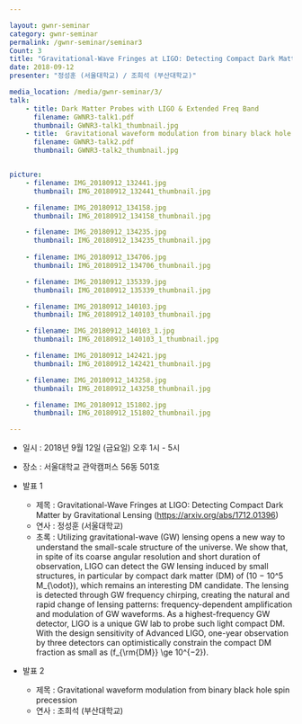 ```yaml
---

layout: gwnr-seminar
category: gwnr-seminar
permalink: /gwnr-seminar/seminar3
Count: 3
title: "Gravitational-Wave Fringes at LIGO: Detecting Compact Dark Matter by Gravitational Lensing (https://arxiv.org/abs/1712.01396) / Gravitational waveform modulation from binary black hole spin precession"
date: 2018-09-12
presenter: "정성훈 (서울대학교) / 조희석 (부산대학교)"

media_location: /media/gwnr-seminar/3/
talk: 
    - title: Dark Matter Probes with LIGO & Extended Freq Band
      filename: GWNR3-talk1.pdf
      thumbnail: GWNR3-talk1_thumbnail.jpg
    - title:  Gravitational waveform modulation from binary black hole spin precession
      filename: GWNR3-talk2.pdf
      thumbnail: GWNR3-talk2_thumbnail.jpg


picture:
    - filename: IMG_20180912_132441.jpg
      thumbnail: IMG_20180912_132441_thumbnail.jpg

    - filename: IMG_20180912_134158.jpg
      thumbnail: IMG_20180912_134158_thumbnail.jpg

    - filename: IMG_20180912_134235.jpg
      thumbnail: IMG_20180912_134235_thumbnail.jpg
      
    - filename: IMG_20180912_134706.jpg
      thumbnail: IMG_20180912_134706_thumbnail.jpg

    - filename: IMG_20180912_135339.jpg
      thumbnail: IMG_20180912_135339_thumbnail.jpg

    - filename: IMG_20180912_140103.jpg
      thumbnail: IMG_20180912_140103_thumbnail.jpg

    - filename: IMG_20180912_140103_1.jpg
      thumbnail: IMG_20180912_140103_1_thumbnail.jpg

    - filename: IMG_20180912_142421.jpg
      thumbnail: IMG_20180912_142421_thumbnail.jpg

    - filename: IMG_20180912_143258.jpg
      thumbnail: IMG_20180912_143258_thumbnail.jpg

    - filename: IMG_20180912_151802.jpg
      thumbnail: IMG_20180912_151802_thumbnail.jpg

---
```


* 일시 : 2018년 9월 12일 (금요일) 오후 1시 - 5시

* 장소 : 서울대학교 관악캠퍼스 56동 501호

* 발표 1
  * 제목 : Gravitational-Wave Fringes at LIGO: Detecting Compact Dark Matter by Gravitational Lensing (https://arxiv.org/abs/1712.01396)
  * 연사 : 정성훈 (서울대학교)
  * 초록 : Utilizing gravitational-wave (GW) lensing opens a new way to understand the small-scale structure of the universe. We show that, in spite of its coarse angular resolution and short duration of observation, LIGO can detect the GW lensing induced by small structures, in particular by compact dark matter (DM) of \(10 − 10^5 M_{\odot}\), which remains an interesting DM candidate. The lensing is detected through GW frequency chirping, creating the natural and rapid change of lensing patterns: frequency-dependent amplification and modulation of GW waveforms. As a highest-frequency GW detector, LIGO is a unique GW lab to probe such light compact DM. With the design sensitivity of Advanced LIGO, one-year observation by three detectors can optimistically constrain the compact DM fraction as small as \(f_{\rm{DM}} \ge 10^{−2}\).


* 발표 2
  * 제목 : Gravitational waveform modulation from binary black hole spin precession
  * 연사 : 조희석 (부산대학교)
